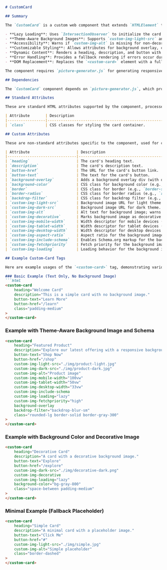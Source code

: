 ```markdown
# CustomCard

## Summary

The `CustomCard` is a custom web component that extends `HTMLElement` to create a reusable card component with a customizable layout. It supports lazy loading via `IntersectionObserver`, theme-aware background images, and accessibility features. Key features include:

- **Lazy Loading**: Uses `IntersectionObserver` to initialize the card only when it enters the viewport (with a 50px root margin).
- **Theme-Aware Background Images**: Supports `custom-img-light-src` and `custom-img-dark-src` for light/dark mode background images, generated via `picture-generator.js`.
- **Accessibility**: Warns if `custom-img-alt` is missing for non-decorative images and supports Schema.org markup with `custom-img-include-schema`.
- **Customizable Styling**: Allows attributes for background overlay, color, border, border radius, backdrop filter, and custom classes.
- **Dynamic Content**: Renders a heading, description, and button with customizable text and link.
- **Error Handling**: Provides a fallback rendering if errors occur during initialization or image loading, with a placeholder image fallback.
- **DOM Replacement**: Replaces the `<custom-card>` element with a fully constructed `<div>` containing the card's content.

The component requires `picture-generator.js` for generating responsive `<picture>` markup for background images. It supports a wide range of attributes for flexibility in styling and behavior.

## Dependencies

The `CustomCard` component depends on `picture-generator.js`, which provides the `generatePictureMarkup` function for generating responsive and theme-aware `<picture>` markup. This script must be loaded before the component is initialized, or the card will fail to render background images.

## Standard Attributes

These are standard HTML attributes supported by the component, processed and applied to the rendered card or its sub-elements.

| Attribute       | Description                                                                 | Type     | Required | Default Value |
|-----------------|-----------------------------------------------------------------------------|----------|----------|---------------|
| `class`         | CSS classes for styling the card container.                                 | String   | No       | '' |

## Custom Attributes

These are non-standard attributes specific to the component, used for configuring content, styling, and background images. Most are not transferred to the final DOM as the original element is replaced.

| Attribute                     | Description                                                                 | Type     | Required | Default Value         |
|-------------------------------|-----------------------------------------------------------------------------|----------|----------|-----------------------|
| `heading`                     | The card's heading text.                                                    | String   | No       | 'Default Heading'     |
| `description`                 | The card's description text.                                                | String   | No       | 'Default description text.' |
| `button-href`                 | The URL for the card's button link.                                         | String   | No       | '#'                   |
| `button-text`                 | The text for the card's button.                                             | String   | No       | 'Button'              |
| `background-overlay`          | Adds a background overlay div (with optional backdrop filter).              | Boolean  | No       | False                 |
| `background-color`            | CSS class for background color (e.g., `bg-blue-500`).                       | String   | No       | None                  |
| `border`                      | CSS class for border (e.g., `border-solid`).                                | String   | No       | None                  |
| `border-radius`               | CSS class for border radius (e.g., `rounded-lg`). Requires `border`.        | String   | No       | None                  |
| `backdrop-filter`             | CSS class for backdrop filter (e.g., `backdrop-blur-sm`).                   | String   | No       | None                  |
| `custom-img-light-src`        | Background image URL for light theme. Conditional with `custom-img-dark-src`. | String   | Conditional | None                |
| `custom-img-dark-src`         | Background image URL for dark theme. Conditional with `custom-img-light-src`. | String   | Conditional | None                |
| `custom-img-alt`              | Alt text for background image; warns if missing and not `custom-img-decorative`. | String   | No       | ''                    |
| `custom-img-decorative`       | Marks background image as decorative (no `alt` warning, empty `alt`).       | Boolean  | No       | False                 |
| `custom-img-mobile-width`     | Width descriptor for mobile devices (used in `sizes` attribute).            | String   | No       | '100vw'               |
| `custom-img-tablet-width`     | Width descriptor for tablet devices (used in `sizes` attribute).            | String   | No       | '100vw'               |
| `custom-img-desktop-width`    | Width descriptor for desktop devices (used in `sizes` attribute).           | String   | No       | '100vw'               |
| `custom-img-aspect-ratio`     | Aspect ratio for the background image (e.g., `16/9`).                      | String   | No       | ''                    |
| `custom-img-include-schema`   | Enables Schema.org markup for the background image.                        | Boolean  | No       | False                 |
| `custom-img-fetchpriority`    | Fetch priority for the background image (`high`, `low`, or `auto`).        | String   | No       | ''                    |
| `custom-img-loading`          | Loading behavior for the background image (`lazy` or `eager`).             | String   | No       | 'lazy'                |

## Example Custom-Card Tags

Here are example usages of the `<custom-card>` tag, demonstrating various attribute combinations.

### Basic Example (Text Only, No Background Image)
```html
<custom-card
    heading="Welcome Card"
    description="This is a simple card with no background image."
    button-text="Learn More"
    button-href="/learn"
    class="padding-medium"
>
</custom-card>
```

### Example with Theme-Aware Background Image and Schema
```html
<custom-card
    heading="Featured Product"
    description="Explore our latest offering with a responsive background."
    button-text="Shop Now"
    button-href="/shop"
    custom-img-light-src="./img/product-light.jpg"
    custom-img-dark-src="./img/product-dark.jpg"
    custom-img-alt="Product image"
    custom-img-mobile-width="100vw"
    custom-img-tablet-width="50vw"
    custom-img-desktop-width="33vw"
    custom-img-include-schema
    custom-img-loading="lazy"
    custom-img-fetchpriority="high"
    background-overlay
    backdrop-filter="backdrop-blur-sm"
    class="rounded-lg border-solid border-gray-300"
>
</custom-card>
```

### Example with Background Color and Decorative Image
```html
<custom-card
    heading="Decorative Card"
    description="A card with a decorative background image."
    button-text="Explore"
    button-href="/explore"
    custom-img-dark-src="./img/decorative-dark.png"
    custom-img-decorative
    custom-img-loading="lazy"
    background-color="bg-gray-800"
    class="space-between padding-medium"
>
</custom-card>
```

### Minimal Example (Fallback Placeholder)
```html
<custom-card
    heading="Simple Card"
    description="A minimal card with a placeholder image."
    button-text="Click Me"
    button-href="#"
    custom-img-light-src="./img/simple.jpg"
    custom-img-alt="Simple placeholder"
    class="border-dashed"
>
</custom-card>
```
```